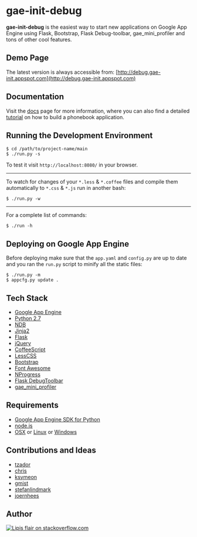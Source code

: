 gae-init-debug
==============

**gae-init-debug** is the easiest way to start new applications on Google App Engine
using Flask, Bootstrap, Flask Debug-toolbar, gae_mini_profiler and tons of other
cool features.


Demo Page
---------

The latest version is always accessible from:
[http://debug.gae-init.appspot.com](http://debug.gae-init.appspot.com)

Documentation
-------------

Visit the [docs][] page for more information, where you can
also find a detailed [tutorial][] on how to build a phonebook application.

Running the Development Environment
-----------------------------------

    $ cd /path/to/project-name/main
    $ ./run.py -s

To test it visit `http://localhost:8080/` in your browser.

- - - - - - - - - - - - - - - - - - - - - - - - - - - - - - - - - - - - - - - -

To watch for changes of your `*.less` & `*.coffee` files and compile them
automatically to `*.css` & `*.js` run in another bash:

    $ ./run.py -w

- - - - - - - - - - - - - - - - - - - - - - - - - - - - - - - - - - - - - - - -

For a complete list of commands:

    $ ./run -h

Deploying on Google App Engine
------------------------------

Before deploying make sure that the `app.yaml` and `config.py` are up to date
and you ran the `run.py` script to minify all the static files:

    $ ./run.py -m
    $ appcfg.py update .

Tech Stack
----------

  - [Google App Engine][]
  - [Python 2.7][]
  - [NDB][]
  - [Jinja2][]
  - [Flask][]
  - [jQuery][]
  - [CoffeeScript][]
  - [LessCSS][]
  - [Bootstrap][]
  - [Font Awesome][]
  - [NProgress][]
  - [Flask DebugToolbar][]
  - [gae_mini_profiler][]

Requirements
------------

  - [Google App Engine SDK for Python][]
  - [node.js][]
  - [OSX][] or [Linux][] or [Windows][]

Contributions and Ideas
-----------------------

  - [tzador][]
  - [chris][]
  - [ksymeon][]
  - [gmist][]
  - [stefanlindmark][]
  - [joernhees][]

Author
------

[![Lipis flair on stackoverflow.com][lipisflair]][lipis]

[bootstrap]: http://getbootstrap.com/
[chris]: http://stackoverflow.com/users/226394/chris-top
[coffeescript]: http://coffeescript.org/
[docs]: http://docs.gae-init.appspot.com
[flask debugtoolbar]: https://github.com/mgood/flask-debugtoolbar
[flask]: http://flask.pocoo.org/
[font awesome]: http://fortawesome.github.com/font-awesome/
[gae_mini_profiler]: https://github.com/kamens/gae_mini_profiler
[gmist]: https://github.com/gmist
[google app engine sdk for python]: https://developers.google.com/appengine/downloads
[google app engine]: https://developers.google.com/appengine/
[jinja2]: http://jinja.pocoo.org/docs/
[joernhees]: https://github.com/joernhees
[jquery]: http://jquery.com/
[ksymeon]: https://plus.google.com/102598378133436784997
[lesscss]: http://lesscss.org/
[linux]: http://www.ubuntu.com
[lipis]: http://stackoverflow.com/users/8418/lipis
[lipisflair]: http://stackexchange.com/users/flair/5282.png
[ndb]: https://developers.google.com/appengine/docs/python/ndb/
[node.js]: http://nodejs.org/
[nprogress]: http://ricostacruz.com/nprogress/
[osx]: http://www.apple.com/osx/
[python 2.7]: https://developers.google.com/appengine/docs/python/python27/using27
[stefanlindmark]: http://www.linkedin.com/in/stefanlindmark
[tutorial]: http://docs.gae-init.appspot.com/tutorial/
[tzador]: http://stackoverflow.com/users/165697/tzador
[windows]: http://windows.microsoft.com/
